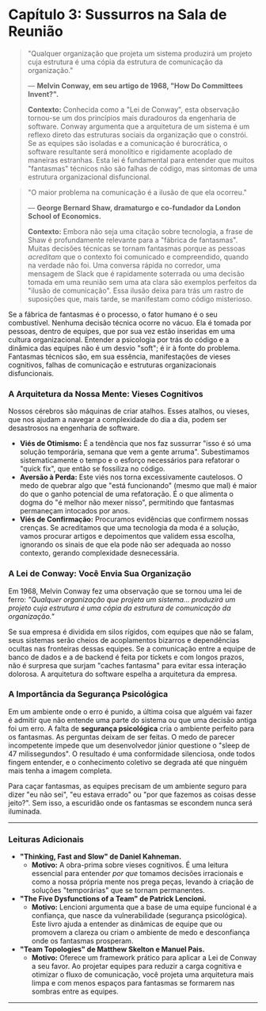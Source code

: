 # Capítulo 3: Sussurros na Sala de Reunião

> "Qualquer organização que projeta um sistema produzirá um projeto cuja estrutura é uma cópia da estrutura de comunicação da organização."
> 
> — **Melvin Conway, em seu artigo de 1968, "How Do Committees Invent?".**
>
> **Contexto:** Conhecida como a "Lei de Conway", esta observação tornou-se um dos princípios mais duradouros da engenharia de software. Conway argumenta que a arquitetura de um sistema é um reflexo direto das estruturas sociais da organização que o constrói. Se as equipes são isoladas e a comunicação é burocrática, o software resultante será monolítico e rigidamente acoplado de maneiras estranhas. Esta lei é fundamental para entender que muitos "fantasmas" técnicos não são falhas de código, mas sintomas de uma estrutura organizacional disfuncional.

> "O maior problema na comunicação é a ilusão de que ela ocorreu."
>
> — **George Bernard Shaw, dramaturgo e co-fundador da London School of Economics.**
>
> **Contexto:** Embora não seja uma citação sobre tecnologia, a frase de Shaw é profundamente relevante para a "fábrica de fantasmas". Muitas decisões técnicas se tornam fantasmas porque as pessoas *acreditam* que o contexto foi comunicado e compreendido, quando na verdade não foi. Uma conversa rápida no corredor, uma mensagem de Slack que é rapidamente soterrada ou uma decisão tomada em uma reunião sem uma ata clara são exemplos perfeitos da "ilusão de comunicação". Essa ilusão deixa para trás um rastro de suposições que, mais tarde, se manifestam como código misterioso.

Se a fábrica de fantasmas é o processo, o fator humano é o seu combustível. Nenhuma decisão técnica ocorre no vácuo. Ela é tomada por pessoas, dentro de equipes, que por sua vez estão inseridas em uma cultura organizacional. Entender a psicologia por trás do código e a dinâmica das equipes não é um desvio "soft"; é ir à fonte do problema. Fantasmas técnicos são, em sua essência, manifestações de vieses cognitivos, falhas de comunicação e estruturas organizacionais disfuncionais.

### A Arquitetura da Nossa Mente: Vieses Cognitivos

Nossos cérebros são máquinas de criar atalhos. Esses atalhos, ou vieses, que nos ajudam a navegar a complexidade do dia a dia, podem ser desastrosos na engenharia de software.

-   **Viés de Otimismo:** É a tendência que nos faz sussurrar "isso é só uma solução temporária, semana que vem a gente arruma". Subestimamos sistematicamente o tempo e o esforço necessários para refatorar o "quick fix", que então se fossiliza no código.
-   **Aversão à Perda:** Este viés nos torna excessivamente cautelosos. O medo de quebrar algo que "está funcionando" (mesmo que mal) é maior do que o ganho potencial de uma refatoração. É o que alimenta o dogma do "é melhor não mexer nisso", permitindo que fantasmas permaneçam intocados por anos.
-   **Viés de Confirmação:** Procuramos evidências que confirmem nossas crenças. Se acreditamos que uma tecnologia da moda é a solução, vamos procurar artigos e depoimentos que validem essa escolha, ignorando os sinais de que ela pode não ser adequada ao nosso contexto, gerando complexidade desnecessária.

### A Lei de Conway: Você Envia Sua Organização

Em 1968, Melvin Conway fez uma observação que se tornou uma lei de ferro: *"Qualquer organização que projeta um sistema... produzirá um projeto cuja estrutura é uma cópia da estrutura de comunicação da organização."*

Se sua empresa é dividida em silos rígidos, com equipes que não se falam, seus sistemas serão cheios de acoplamentos bizarros e dependências ocultas nas fronteiras dessas equipes. Se a comunicação entre a equipe de banco de dados e a de backend é feita por tickets e com longos prazos, não é surpresa que surjam "caches fantasma" para evitar essa interação dolorosa. A arquitetura do software espelha a arquitetura da empresa.

### A Importância da Segurança Psicológica

Em um ambiente onde o erro é punido, a última coisa que alguém vai fazer é admitir que não entende uma parte do sistema ou que uma decisão antiga foi um erro. A falta de **segurança psicológica** cria o ambiente perfeito para os fantasmas. As perguntas deixam de ser feitas. O medo de parecer incompetente impede que um desenvolvedor júnior questione o "sleep de 47 milissegundos". O resultado é uma conformidade silenciosa, onde todos fingem entender, e o conhecimento coletivo se degrada até que ninguém mais tenha a imagem completa.

Para caçar fantasmas, as equipes precisam de um ambiente seguro para dizer "eu não sei", "eu estava errado" ou "por que fazemos as coisas desse jeito?". Sem isso, a escuridão onde os fantasmas se escondem nunca será iluminada.

---

### Leituras Adicionais

-   **"Thinking, Fast and Slow" de Daniel Kahneman.**
    -   **Motivo:** A obra-prima sobre vieses cognitivos. É uma leitura essencial para entender *por que* tomamos decisões irracionais e como a nossa própria mente nos prega peças, levando à criação de soluções "temporárias" que se tornam permanentes.
-   **"The Five Dysfunctions of a Team" de Patrick Lencioni.**
    -   **Motivo:** Lencioni argumenta que a base de uma equipe funcional é a confiança, que nasce da vulnerabilidade (segurança psicológica). Este livro ajuda a entender as dinâmicas de equipe que ou promovem a clareza ou criam o ambiente de medo e desconfiança onde os fantasmas prosperam.
-   **"Team Topologies" de Matthew Skelton e Manuel Pais.**
    -   **Motivo:** Oferece um framework prático para aplicar a Lei de Conway a seu favor. Ao projetar equipes para reduzir a carga cognitiva e otimizar o fluxo de comunicação, você projeta uma arquitetura mais limpa e com menos espaços para fantasmas se formarem nas sombras entre as equipes.

---